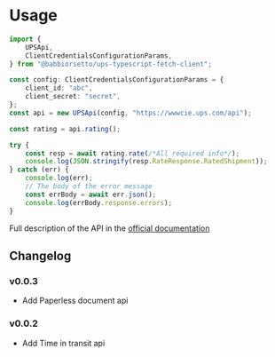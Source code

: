 # Usage

```typescript
import {
    UPSApi,
    ClientCredentialsConfigurationParams,
} from "@babbiorsetto/ups-typescript-fetch-client";

const config: ClientCredentialsConfigurationParams = {
    client_id: "abc",
    client_secret: "secret",
};
const api = new UPSApi(config, "https://wwwcie.ups.com/api");

const rating = api.rating();

try {
    const resp = await rating.rate(/*All required info*/);
    console.log(JSON.stringify(resp.RateResponse.RatedShipment));
} catch (err) {
    console.log(err);
    // The body of the error message
    const errBody = await err.json();
    console.log(errBody.response.errors);
}
```

Full description of the API in the [official documentation](https://developer.ups.com/en-us)


## Changelog

### v0.0.3
* Add Paperless document api

### v0.0.2
* Add Time in transit api
